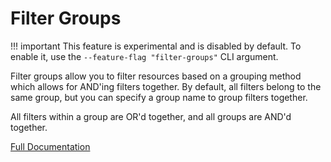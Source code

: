 # Filter Groups

!!! important
    This feature is experimental and is disabled by default. To enable it, use the `--feature-flag "filter-groups"` CLI argument.

Filter groups allow you to filter resources based on a grouping method which allows for AND'ing filters together. By
default, all filters belong to the same group, but you can specify a group name to group filters together. 

All filters within a group are OR'd together, and all groups are AND'd together. 

[Full Documentation](../config-filtering.md#filter-groups)